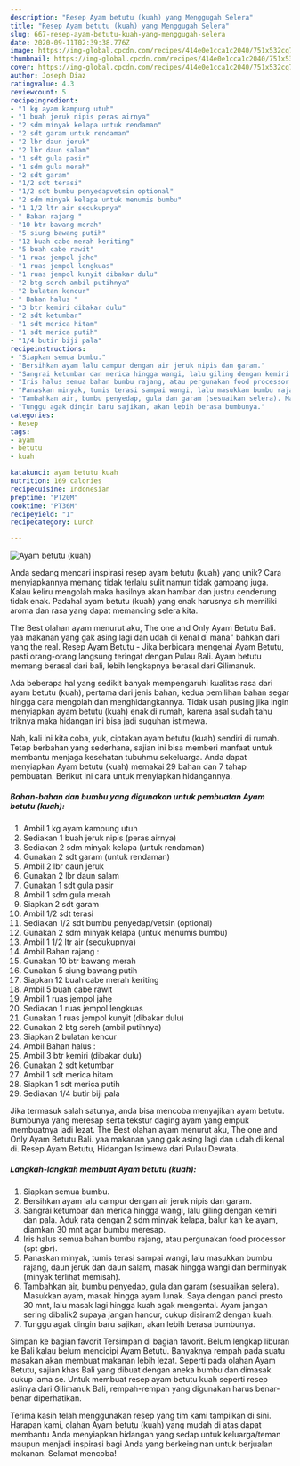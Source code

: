 ```yaml
---
description: "Resep Ayam betutu (kuah) yang Menggugah Selera"
title: "Resep Ayam betutu (kuah) yang Menggugah Selera"
slug: 667-resep-ayam-betutu-kuah-yang-menggugah-selera
date: 2020-09-11T02:39:38.776Z
image: https://img-global.cpcdn.com/recipes/414e0e1cca1c2040/751x532cq70/ayam-betutu-kuah-foto-resep-utama.jpg
thumbnail: https://img-global.cpcdn.com/recipes/414e0e1cca1c2040/751x532cq70/ayam-betutu-kuah-foto-resep-utama.jpg
cover: https://img-global.cpcdn.com/recipes/414e0e1cca1c2040/751x532cq70/ayam-betutu-kuah-foto-resep-utama.jpg
author: Joseph Diaz
ratingvalue: 4.3
reviewcount: 5
recipeingredient:
- "1 kg ayam kampung utuh"
- "1 buah jeruk nipis peras airnya"
- "2 sdm minyak kelapa untuk rendaman"
- "2 sdt garam untuk rendaman"
- "2 lbr daun jeruk"
- "2 lbr daun salam"
- "1 sdt gula pasir"
- "1 sdm gula merah"
- "2 sdt garam"
- "1/2 sdt terasi"
- "1/2 sdt bumbu penyedapvetsin optional"
- "2 sdm minyak kelapa untuk menumis bumbu"
- "1 1/2 ltr air secukupnya"
- " Bahan rajang "
- "10 btr bawang merah"
- "5 siung bawang putih"
- "12 buah cabe merah keriting"
- "5 buah cabe rawit"
- "1 ruas jempol jahe"
- "1 ruas jempol lengkuas"
- "1 ruas jempol kunyit dibakar dulu"
- "2 btg sereh ambil putihnya"
- "2 bulatan kencur"
- " Bahan halus "
- "3 btr kemiri dibakar dulu"
- "2 sdt ketumbar"
- "1 sdt merica hitam"
- "1 sdt merica putih"
- "1/4 butir biji pala"
recipeinstructions:
- "Siapkan semua bumbu."
- "Bersihkan ayam lalu campur dengan air jeruk nipis dan garam."
- "Sangrai ketumbar dan merica hingga wangi, lalu giling dengan kemiri dan pala. Aduk rata dengan 2 sdm minyak kelapa, balur kan ke ayam, diamkan 30 mnt agar bumbu meresap."
- "Iris halus semua bahan bumbu rajang, atau pergunakan food processor (spt gbr)."
- "Panaskan minyak, tumis terasi sampai wangi, lalu masukkan bumbu rajang, daun jeruk dan daun salam, masak hingga wangi dan berminyak (minyak terlihat memisah)."
- "Tambahkan air, bumbu penyedap, gula dan garam (sesuaikan selera). Masukkan ayam, masak hingga ayam lunak. Saya dengan panci presto 30 mnt, lalu masak lagi hingga kuah agak mengental. Ayam jangan sering dibalik2 supaya jangan hancur, cukup disiram2 dengan kuah."
- "Tunggu agak dingin baru sajikan, akan lebih berasa bumbunya."
categories:
- Resep
tags:
- ayam
- betutu
- kuah

katakunci: ayam betutu kuah 
nutrition: 169 calories
recipecuisine: Indonesian
preptime: "PT20M"
cooktime: "PT36M"
recipeyield: "1"
recipecategory: Lunch

---
```



![Ayam betutu (kuah)](https://img-global.cpcdn.com/recipes/414e0e1cca1c2040/751x532cq70/ayam-betutu-kuah-foto-resep-utama.jpg)

Anda sedang mencari inspirasi resep ayam betutu (kuah) yang unik? Cara menyiapkannya memang tidak terlalu sulit namun tidak gampang juga. Kalau keliru mengolah maka hasilnya akan hambar dan justru cenderung tidak enak. Padahal ayam betutu (kuah) yang enak harusnya sih memiliki aroma dan rasa yang dapat memancing selera kita.

The Best olahan ayam menurut aku, The one and Only Ayam Betutu Bali. yaa makanan yang gak asing lagi dan udah di kenal di mana&#34; bahkan dari yang the real. Resep Ayam Betutu - Jika berbicara mengenai Ayam Betutu, pasti orang-orang langsung teringat dengan Pulau Bali. Ayam betutu memang berasal dari bali, lebih lengkapnya berasal dari Gilimanuk.

Ada beberapa hal yang sedikit banyak mempengaruhi kualitas rasa dari ayam betutu (kuah), pertama dari jenis bahan, kedua pemilihan bahan segar hingga cara mengolah dan menghidangkannya. Tidak usah pusing jika ingin menyiapkan ayam betutu (kuah) enak di rumah, karena asal sudah tahu triknya maka hidangan ini bisa jadi suguhan istimewa.


Nah, kali ini kita coba, yuk, ciptakan ayam betutu (kuah) sendiri di rumah. Tetap berbahan yang sederhana, sajian ini bisa memberi manfaat untuk membantu menjaga kesehatan tubuhmu sekeluarga. Anda dapat menyiapkan Ayam betutu (kuah) memakai 29 bahan dan 7 tahap pembuatan. Berikut ini cara untuk menyiapkan hidangannya.

<!--inarticleads1-->

##### Bahan-bahan dan bumbu yang digunakan untuk pembuatan Ayam betutu (kuah):

1. Ambil 1 kg ayam kampung utuh
1. Sediakan 1 buah jeruk nipis (peras airnya)
1. Sediakan 2 sdm minyak kelapa (untuk rendaman)
1. Gunakan 2 sdt garam (untuk rendaman)
1. Ambil 2 lbr daun jeruk
1. Gunakan 2 lbr daun salam
1. Gunakan 1 sdt gula pasir
1. Ambil 1 sdm gula merah
1. Siapkan 2 sdt garam
1. Ambil 1/2 sdt terasi
1. Sediakan 1/2 sdt bumbu penyedap/vetsin (optional)
1. Gunakan 2 sdm minyak kelapa (untuk menumis bumbu)
1. Ambil 1 1/2 ltr air (secukupnya)
1. Ambil  Bahan rajang :
1. Gunakan 10 btr bawang merah
1. Gunakan 5 siung bawang putih
1. Siapkan 12 buah cabe merah keriting
1. Ambil 5 buah cabe rawit
1. Ambil 1 ruas jempol jahe
1. Sediakan 1 ruas jempol lengkuas
1. Gunakan 1 ruas jempol kunyit (dibakar dulu)
1. Gunakan 2 btg sereh (ambil putihnya)
1. Siapkan 2 bulatan kencur
1. Ambil  Bahan halus :
1. Ambil 3 btr kemiri (dibakar dulu)
1. Gunakan 2 sdt ketumbar
1. Ambil 1 sdt merica hitam
1. Siapkan 1 sdt merica putih
1. Sediakan 1/4 butir biji pala


Jika termasuk salah satunya, anda bisa mencoba menyajikan ayam betutu. Bumbunya yang meresap serta tekstur daging ayam yang empuk membuatnya jadi lezat. The Best olahan ayam menurut aku, The one and Only Ayam Betutu Bali. yaa makanan yang gak asing lagi dan udah di kenal di. Resep Ayam Betutu, Hidangan Istimewa dari Pulau Dewata. 

<!--inarticleads2-->

##### Langkah-langkah membuat Ayam betutu (kuah):

1. Siapkan semua bumbu.
1. Bersihkan ayam lalu campur dengan air jeruk nipis dan garam.
1. Sangrai ketumbar dan merica hingga wangi, lalu giling dengan kemiri dan pala. Aduk rata dengan 2 sdm minyak kelapa, balur kan ke ayam, diamkan 30 mnt agar bumbu meresap.
1. Iris halus semua bahan bumbu rajang, atau pergunakan food processor (spt gbr).
1. Panaskan minyak, tumis terasi sampai wangi, lalu masukkan bumbu rajang, daun jeruk dan daun salam, masak hingga wangi dan berminyak (minyak terlihat memisah).
1. Tambahkan air, bumbu penyedap, gula dan garam (sesuaikan selera). Masukkan ayam, masak hingga ayam lunak. Saya dengan panci presto 30 mnt, lalu masak lagi hingga kuah agak mengental. Ayam jangan sering dibalik2 supaya jangan hancur, cukup disiram2 dengan kuah.
1. Tunggu agak dingin baru sajikan, akan lebih berasa bumbunya.


Simpan ke bagian favorit Tersimpan di bagian favorit. Belum lengkap liburan ke Bali kalau belum mencicipi Ayam Betutu. Banyaknya rempah pada suatu masakan akan membuat makanan lebih lezat. Seperti pada olahan Ayam Betutu, sajian khas Bali yang dibuat dengan aneka bumbu dan dimasak cukup lama se. Untuk membuat resep ayam betutu kuah seperti resep aslinya dari Gilimanuk Bali, rempah-rempah yang digunakan harus benar-benar diperhatikan. 

Terima kasih telah menggunakan resep yang tim kami tampilkan di sini. Harapan kami, olahan Ayam betutu (kuah) yang mudah di atas dapat membantu Anda menyiapkan hidangan yang sedap untuk keluarga/teman maupun menjadi inspirasi bagi Anda yang berkeinginan untuk berjualan makanan. Selamat mencoba!
